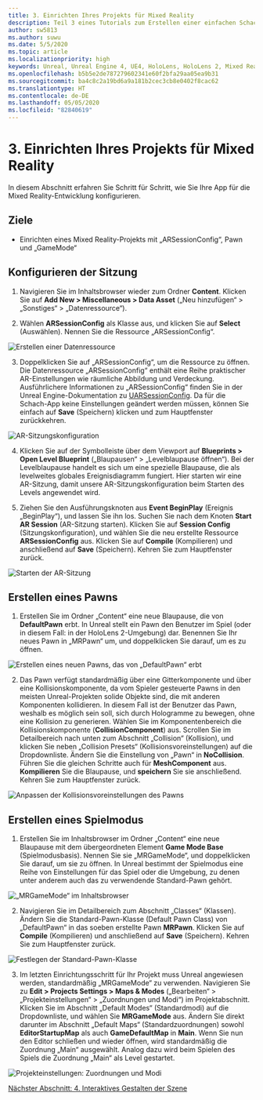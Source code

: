 ```yaml
---
title: 3. Einrichten Ihres Projekts für Mixed Reality
description: Teil 3 eines Tutorials zum Erstellen einer einfachen Schach-App mit der Unreal Engine 4 und dem UX-Tools-Plug-In des Mixed Reality-Toolkits
author: sw5813
ms.author: suwu
ms.date: 5/5/2020
ms.topic: article
ms.localizationpriority: high
keywords: Unreal, Unreal Engine 4, UE4, HoloLens, HoloLens 2, Mixed Reality, Tutorial, erste Schritte, MRTK, UXT, UX Tools, Dokumentation
ms.openlocfilehash: b5b5e2de787279602341e60f2bfa29aa05ea9b31
ms.sourcegitcommit: ba4c8c2a19bd6a9a181b2cec3cb8e0402f8cac62
ms.translationtype: HT
ms.contentlocale: de-DE
ms.lasthandoff: 05/05/2020
ms.locfileid: "82840619"
---
```

# <a name="3-setting-up-your-project-for-mixed-reality"></a>3. Einrichten Ihres Projekts für Mixed Reality

In diesem Abschnitt erfahren Sie Schritt für Schritt, wie Sie Ihre App für die Mixed Reality-Entwicklung konfigurieren. 

## <a name="objectives"></a>Ziele

* Einrichten eines Mixed Reality-Projekts mit „ARSessionConfig“, Pawn und „GameMode“

## <a name="configure-the-session"></a>Konfigurieren der Sitzung

1. Navigieren Sie im Inhaltsbrowser wieder zum Ordner **Content**. Klicken Sie auf **Add New > Miscellaneous > Data Asset** („Neu hinzufügen“ > „Sonstiges“ > „Datenressource“). 

2. Wählen **ARSessionConfig** als Klasse aus, und klicken Sie auf **Select** (Auswählen). Nennen Sie die Ressource „ARSessionConfig“.

![Erstellen einer Datenressource](images/unreal-uxt/3-createasset.PNG)

3. Doppelklicken Sie auf „ARSessionConfig“, um die Ressource zu öffnen. Die Datenressource „ARSessionConfig“ enthält eine Reihe praktischer AR-Einstellungen wie räumliche Abbildung und Verdeckung. Ausführlichere Informationen zu „ARSessionConfig“ finden Sie in der Unreal Engine-Dokumentation zu [UARSessionConfig](https://docs.unrealengine.com/en-US/API/Runtime/AugmentedReality/UARSessionConfig/index.html). Da für die Schach-App keine Einstellungen geändert werden müssen, können Sie einfach auf **Save** (Speichern) klicken und zum Hauptfenster zurückkehren. 

![AR-Sitzungskonfiguration](images/unreal-uxt/3-arsessionconfig.PNG)

4. Klicken Sie auf der Symbolleiste über dem Viewport auf **Blueprints > Open Level Blueprint** („Blaupausen“ > „Levelblaupause öffnen“). Bei der Levelblaupause handelt es sich um eine spezielle Blaupause, die als levelweites globales Ereignisdiagramm fungiert. Hier starten wir eine AR-Sitzung, damit unsere AR-Sitzungskonfiguration beim Starten des Levels angewendet wird.  

5. Ziehen Sie den Ausführungsknoten aus **Event BeginPlay** (Ereignis „BeginPlay“), und lassen Sie ihn los. Suchen Sie nach dem Knoten **Start AR Session** (AR-Sitzung starten). Klicken Sie auf **Session Config** (Sitzungskonfiguration), und wählen Sie die neu erstellte Ressource **ARSessionConfig** aus. Klicken Sie auf **Compile** (Kompilieren) und anschließend auf **Save** (Speichern). Kehren Sie zum Hauptfenster zurück.

![Starten der AR-Sitzung](images/unreal-uxt/3-startarsession.PNG)

## <a name="create-a-pawn"></a>Erstellen eines Pawns

1.  Erstellen Sie im Ordner „Content“ eine neue Blaupause, die von **DefaultPawn** erbt. In Unreal stellt ein Pawn den Benutzer im Spiel (oder in diesem Fall: in der HoloLens 2-Umgebung) dar. Benennen Sie Ihr neues Pawn in „MRPawn“ um, und doppelklicken Sie darauf, um es zu öffnen. 

![Erstellen eines neuen Pawns, das von „DefaultPawn“ erbt](images/unreal-uxt/3-defaultpawn.PNG)

2.  Das Pawn verfügt standardmäßig über eine Gitterkomponente und über eine Kollisionskomponente, da vom Spieler gesteuerte Pawns in den meisten Unreal-Projekten solide Objekte sind, die mit anderen Komponenten kollidieren. In diesem Fall ist der Benutzer das Pawn, weshalb es möglich sein soll, sich durch Hologramme zu bewegen, ohne eine Kollision zu generieren. Wählen Sie im Komponentenbereich die Kollisionskomponente (**CollisionComponent**) aus. Scrollen Sie im Detailbereich nach unten zum Abschnitt „Collision“ (Kollision), und klicken Sie neben „Collision Presets“ (Kollisionsvoreinstellungen) auf die Dropdownliste. Ändern Sie die Einstellung von „Pawn“ in **NoCollision**. Führen Sie die gleichen Schritte auch für **MeshComponent** aus. **Kompilieren** Sie die Blaupause, und **speichern** Sie sie anschließend. Kehren Sie zum Hauptfenster zurück. 

![Anpassen der Kollisionsvoreinstellungen des Pawns](images/unreal-uxt/3-nocollision.PNG)

## <a name="create-a-game-mode"></a>Erstellen eines Spielmodus

1.  Erstellen Sie im Inhaltsbrowser im Ordner „Content“ eine neue Blaupause mit dem übergeordneten Element **Game Mode Base** (Spielmodusbasis). Nennen Sie sie „MRGameMode“, und doppelklicken Sie darauf, um sie zu öffnen. In Unreal bestimmt der Spielmodus eine Reihe von Einstellungen für das Spiel oder die Umgebung, zu denen unter anderem auch das zu verwendende Standard-Pawn gehört. 

![„MRGameMode“ im Inhaltsbrowser](images/unreal-uxt/3-gamemode.PNG)

2.  Navigieren Sie im Detailbereich zum Abschnitt „Classes“ (Klassen). Ändern Sie die Standard-Pawn-Klasse (Default Pawn Class) von „DefaultPawn“ in das soeben erstellte Pawn **MRPawn**. Klicken Sie auf **Compile** (Kompilieren) und anschließend auf **Save** (Speichern). Kehren Sie zum Hauptfenster zurück. 

![Festlegen der Standard-Pawn-Klasse](images/unreal-uxt/3-setpawn.PNG)

3.  Im letzten Einrichtungsschritt für Ihr Projekt muss Unreal angewiesen werden, standardmäßig „MRGameMode“ zu verwenden. Navigieren Sie zu **Edit > Projects Settings > Maps & Modes** („Bearbeiten“ > „Projekteinstellungen“ > „Zuordnungen und Modi“) im Projektabschnitt. Klicken Sie im Abschnitt „Default Modes“ (Standardmodi) auf die Dropdownliste, und wählen Sie **MRGameMode** aus. Ändern Sie direkt darunter im Abschnitt „Default Maps“ (Standardzuordnungen) sowohl **EditorStartupMap** als auch **GameDefaultMap** in **Main**. Wenn Sie nun den Editor schließen und wieder öffnen, wird standardmäßig die Zuordnung „Main“ ausgewählt. Analog dazu wird beim Spielen des Spiels die Zuordnung „Main“ als Level gestartet. 

![Projekteinstellungen: Zuordnungen und Modi](images/unreal-uxt/3-mapsandmodes.PNG)

[Nächster Abschnitt: 4. Interaktives Gestalten der Szene](unreal-uxt-ch4.md)